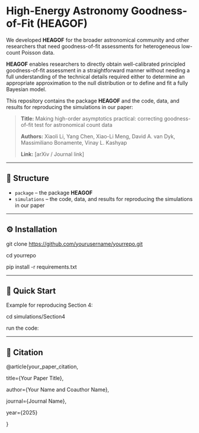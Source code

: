 # High-Energy Astronomy Goodness-of-Fit (HEAGOF)


We developed **HEAGOF** for the broader astronomical community and other researchers that need goodness-of-fit assessments for heterogeneous low-count Poisson data.

**HEAGOF** enables researchers to directly obtain well-calibrated principled goodness-of-fit assessment in a straightforward manner without needing a full understanding of the technical details required either to determine an appropriate approximation to the null distribution or to define and fit a fully Bayesian model.

This repository contains the package **HEAGOF** and the code, data, and results for reproducing the simulations in our paper:

> **Title:** Making high-order asymptotics practical: correcting goodness-of-fit test for astronomical count data
> 
> **Authors:** Xiaoli Li, Yang Chen, Xiao-Li Meng, David A. van Dyk, Massimiliano Bonamente, Vinay L. Kashyap
> 
> **Link:** [arXiv / Journal link] 

---

## 📂 Structure
- `package` – the package **HEAGOF**
- `simulations` – the code, data, and results for reproducing the simulations in our paper

---

## ⚙️ Installation

git clone https://github.com/yourusername/yourrepo.git

cd yourrepo

pip install -r requirements.txt

---

## 🚀 Quick Start
Example for reproducing Section 4:

cd simulations/Section4

run the code: 

---

## 📜 Citation

@article{your_paper_citation,

  title={Your Paper Title},
  
  author={Your Name and Coauthor Name},
  
  journal={Journal Name},
  
  year={2025}
  
}

